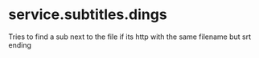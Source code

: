 service.subtitles.dings
==========================

Tries to find a sub next to the file if its http with the same filename but srt ending